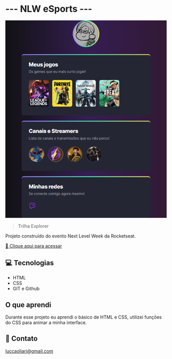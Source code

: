 # --- NLW eSports ---

![preview](./.github/preview.png)

> Trilha Explorer

Projeto construído do evento Next Level Week da Rocketseat.

[🔗 Clique aqui para acessar](https://luccaop.github.io/NLW/)

## 💻 Tecnologias

- HTML
- CSS
- GIT e Github

## O que aprendi

Durante esse projeto eu aprendi o básico de HTML e CSS, utilizei funções do CSS para animar a minha interface.

## 🖤 Contato

luccaoliari@gmail.com
